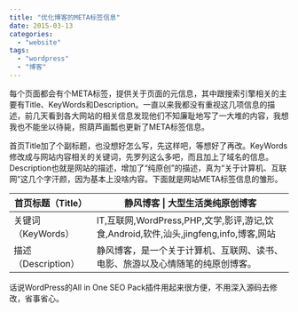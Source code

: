 ```yaml
---
title: "优化博客的META标签信息"
date: 2015-03-13
categories: 
  - "website"
tags: 
  - "wordpress"
  - "博客"
---
```


每个页面都会有个META标签，提供关于页面的元信息，其中跟搜索引擎相关的主要有Title、KeyWords和Description。一直以来我都没有重视这几项信息的描述，前几天看到各大网站的相关信息发现他们不知廉耻地写了一大堆的内容，我想我也不能坐以待毙，照葫芦画瓢也更新了META标签信息。

首页Title加了个副标题，也没想好怎么写，先这样吧，等想好了再改。KeyWords修改成与网站内容相关的关键词，先罗列这么多吧，而且加上了域名的信息。Description也就是网站的描述，增加了“纯原创”的描述，真为“关于计算机、互联网”这几个字汗颜，因为基本上没啥内容。下面就是网站META标签信息的雏形。

| 首页标题（Title） | 静风博客 \| 大型生活类纯原创博客 |
| --- | --- |
| 关键词（KeyWords） | IT,互联网,WordPress,PHP,文学,影评,游记,饮食,Android,软件,汕头,jingfeng,info,博客,网站 |
| 描述（Description） | 静风博客，是一个关于计算机、互联网、读书、电影、旅游以及心情随笔的纯原创博客。 |

话说WordPress的All in One SEO Pack插件用起来很方便，不用深入源码去修改，省事省心。
